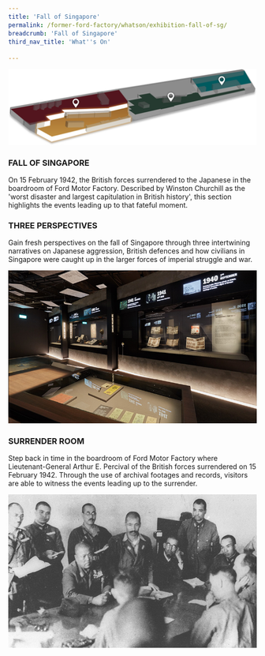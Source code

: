 ```yaml
---
title: 'Fall of Singapore'
permalink: /former-ford-factory/whatson/exhibition-fall-of-sg/
breadcrumb: 'Fall of Singapore'
third_nav_title: 'What''s On'

---
```



![Fall of Singapore](/images/formerford/yellowmap.png)

### FALL OF SINGAPORE

On 15 February 1942, the British forces surrendered to the Japanese in the boardroom of Ford Motor Factory. Described by Winston Churchill as the 'worst disaster and largest capitulation in British history', this section highlights the events leading up to that fateful moment.



### THREE PERSPECTIVES

Gain fresh perspectives on the fall of Singapore through three intertwining narratives on Japanese aggression, British defences and how civilians in Singapore were caught up in the larger forces of imperial struggle and war.

![Three Perspectives on Fall of Singapore](/images/formerford/fallofsg-perspectives.jpg)



### SURRENDER ROOM

Step back in time in the boardroom of Ford Motor Factory where Lieutenant-General Arthur E. Percival of the British forces surrendered on 15 February 1942. Through the use of archival footages and records, visitors are able to witness the events leading up to the surrender.

![Surrender Room](/images/formerford/fallofsg-surrenderroom.jpg)


